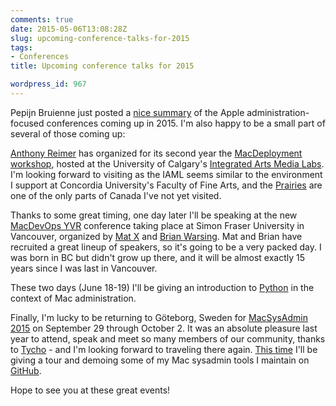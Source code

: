 ```yaml
---
comments: true
date: 2015-05-06T13:08:28Z
slug: upcoming-conference-talks-for-2015
tags:
- Conferences
title: Upcoming conference talks for 2015

wordpress_id: 967
---
```


Pepijn Bruienne just posted a [nice summary](http://enterprisemac.bruienne.com/2015/05/05/conference-news/) of the Apple administration-focused conferences coming up in 2015. I'm also happy to be a small part of several of those coming up:

[Anthony Reimer](http://jazzace.ca) has organized for its second year the [MacDeployment workshop](http://arts.ucalgary.ca/macdeployment/), hosted at the University of Calgary's [Integrated Arts Media Labs](http://www.ucalgary.ca/iaml/). I'm looking forward to visiting as the IAML seems similar to the environment I support at Concordia University's Faculty of Fine Arts, and the [Prairies](http://calgary.ctvnews.ca/ndp-wins-alberta-provincial-election-ending-pc-reign-1.2360866) are one of the only parts of Canada I've not yet visited.

Thanks to some great timing, one day later I'll be speaking at the new [MacDevOps YVR](http://www.macdevops.ca) conference taking place at Simon Fraser University in Vancouver, organized by [Mat X](https://twitter.com/macvfx) and [Brian Warsing](https://twitter.com/dayglojesus). Mat and Brian have recruited a great lineup of speakers, so it's going to be a very packed day. I was born in BC but didn't grow up there, and it will be almost exactly 15 years since I was last in Vancouver.

These two days (June 18-19) I'll be giving an introduction to [Python](https://www.python.org) in the context of Mac administration.

Finally, I'm lucky to be returning to Göteborg, Sweden for [MacSysAdmin 2015](http://macsysadmin.se/2015) on September 29 through October 2. It was an absolute pleasure last year to attend, speak and meet so many members of our community, thanks to [Tycho](https://twitter.com/tychosjogren) - and I'm looking forward to traveling there again. [This time](http://macsysadmin.se/2015/Program.html) I'll be giving a tour and demoing some of my Mac sysadmin tools I maintain on [GitHub](https://github.com/timsutton).

Hope to see you at these great events!
